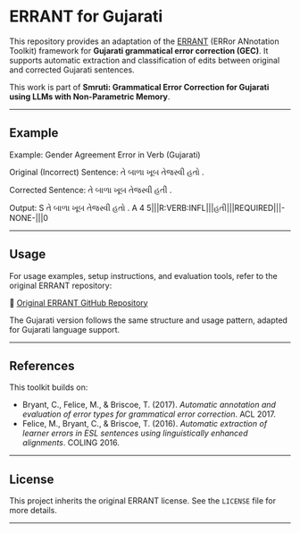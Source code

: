 # ERRANT for Gujarati

This repository provides an adaptation of the [ERRANT](https://github.com/chrisjbryant/errant) (ERRor ANnotation Toolkit) framework for **Gujarati grammatical error correction (GEC)**. It supports automatic extraction and classification of edits between original and corrected Gujarati sentences.

This work is part of **Smruti: Grammatical Error Correction for Gujarati using LLMs with Non-Parametric Memory**.

---

## Example

Example: Gender Agreement Error in Verb (Gujarati)

Original (Incorrect) Sentence:
તે બાળા ખૂબ તેજસ્વી હતો .

Corrected Sentence:
તે બાળા ખૂબ તેજસ્વી હતી .

Output:
S તે બાળા ખૂબ તેજસ્વી હતો .
A 4 5|||R:VERB:INFL|||હતી|||REQUIRED|||-NONE-|||0

---

## Usage

For usage examples, setup instructions, and evaluation tools, refer to the original ERRANT repository:

🔗 [Original ERRANT GitHub Repository](https://github.com/chrisjbryant/errant)

The Gujarati version follows the same structure and usage pattern, adapted for Gujarati language support.

---

## References

This toolkit builds on:

- Bryant, C., Felice, M., & Briscoe, T. (2017). *Automatic annotation and evaluation of error types for grammatical error correction*. ACL 2017.  
- Felice, M., Bryant, C., & Briscoe, T. (2016). *Automatic extraction of learner errors in ESL sentences using linguistically enhanced alignments*. COLING 2016.

---

## License

This project inherits the original ERRANT license. See the `LICENSE` file for more details.

---
